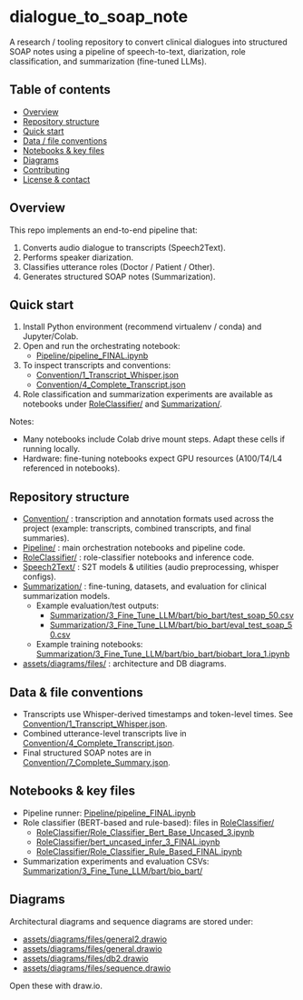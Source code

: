 # dialogue_to_soap_note

A research / tooling repository to convert clinical dialogues into structured SOAP notes using a pipeline of speech-to-text, diarization, role classification, and summarization (fine-tuned LLMs).

## Table of contents
- [Overview](#overview)
- [Repository structure](#repository-structure)
- [Quick start](#quick-start)
- [Data / file conventions](#data--file-conventions)
- [Notebooks & key files](#notebooks--key-files)
- [Diagrams](#diagrams)
- [Contributing](#contributing)
- [License & contact](#license--contact)

## Overview
This repo implements an end-to-end pipeline that:
1. Converts audio dialogue to transcripts (Speech2Text).
2. Performs speaker diarization.
3. Classifies utterance roles (Doctor / Patient / Other).
4. Generates structured SOAP notes (Summarization).

## Quick start
1. Install Python environment (recommend virtualenv / conda) and Jupyter/Colab.
2. Open and run the orchestrating notebook:
   - [Pipeline/pipeline_FINAL.ipynb](Pipeline/pipeline_FINAL.ipynb)
3. To inspect transcripts and conventions:
   - [Convention/1_Transcript_Whisper.json](Convention/1_Transcript_Whisper.json)
   - [Convention/4_Complete_Transcript.json](Convention/4_Complete_Transcript.json)
4. Role classification and summarization experiments are available as notebooks under [RoleClassifier/](RoleClassifier/) and [Summarization/](Summarization/).

Notes:
- Many notebooks include Colab drive mount steps. Adapt these cells if running locally.
- Hardware: fine-tuning notebooks expect GPU resources (A100/T4/L4 referenced in notebooks).

## Repository structure
- [Convention/](Convention/) : transcription and annotation formats used across the project (example: transcripts, combined transcripts, and final summaries).
- [Pipeline/](Pipeline/) : main orchestration notebooks and pipeline code.
- [RoleClassifier/](RoleClassifier/) : role-classifier notebooks and inference code.
- [Speech2Text/](Speech2Text/) : S2T models & utilities (audio preprocessing, whisper configs).
- [Summarization/](Summarization/) : fine-tuning, datasets, and evaluation for clinical summarization models.
  - Example evaluation/test outputs:
    - [Summarization/3_Fine_Tune_LLM/bart/bio_bart/test_soap_50.csv](Summarization/3_Fine_Tune_LLM/bart/bio_bart/test_soap_50.csv)
    - [Summarization/3_Fine_Tune_LLM/bart/bio_bart/eval_test_soap_50.csv](Summarization/3_Fine_Tune_LLM/bart/bio_bart/eval_test_soap_50.csv)
  - Example training notebooks: [Summarization/3_Fine_Tune_LLM/bart/bio_bart/biobart_lora_1.ipynb](Summarization/3_Fine_Tune_LLM/bart/bio_bart/biobart_lora_1.ipynb)
- [assets/diagrams/files/](assets/diagrams/files/) : architecture and DB diagrams.

## Data & file conventions
- Transcripts use Whisper-derived timestamps and token-level times. See [Convention/1_Transcript_Whisper.json](Convention/1_Transcript_Whisper.json).
- Combined utterance-level transcripts live in [Convention/4_Complete_Transcript.json](Convention/4_Complete_Transcript.json).
- Final structured SOAP notes are in [Convention/7_Complete_Summary.json](Convention/7_Complete_Summary.json).

## Notebooks & key files
- Pipeline runner: [Pipeline/pipeline_FINAL.ipynb](Pipeline/pipeline_FINAL.ipynb)
- Role classifier (BERT-based and rule-based): files in [RoleClassifier/](RoleClassifier/)
  - [RoleClassifier/Role_Classifier_Bert_Base_Uncased_3.ipynb](RoleClassifier/Role_Classifier_Bert_Base_Uncased_3.ipynb)
  - [RoleClassifier/bert_uncased_infer_3_FINAL.ipynb](RoleClassifier/bert_uncased_infer_3_FINAL.ipynb)
  - [RoleClassifier/Role_Classifier_Rule_Based_FINAL.ipynb](RoleClassifier/Role_Classifier_Rule_Based_FINAL.ipynb)
- Summarization experiments and evaluation CSVs: [Summarization/3_Fine_Tune_LLM/bart/bio_bart/](Summarization/3_Fine_Tune_LLM/bart/bio_bart/)

## Diagrams
Architectural diagrams and sequence diagrams are stored under:
- [assets/diagrams/files/general2.drawio](assets/diagrams/files/general2.drawio)
- [assets/diagrams/files/general.drawio](assets/diagrams/files/general.drawio)
- [assets/diagrams/files/db2.drawio](assets/diagrams/files/db2.drawio)
- [assets/diagrams/files/sequence.drawio](assets/diagrams/files/sequence.drawio)

Open these with draw.io.
